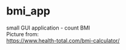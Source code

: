 # bmi_app
small GUI application - count BMI</br>
Picture from:</br>
https://www.health-total.com/bmi-calculator/

